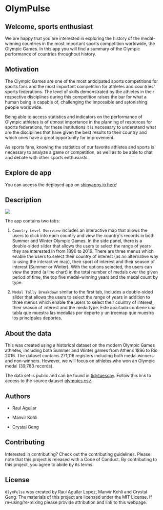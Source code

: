 # OlymPulse

## Welcome, sports enthusiast

We are happy that you are interested in exploring the history of the medal-winning countries in the most important sports competition worldwide, the Olympic Games. In this app you will find a summary of the Olympic performance of countries throughout history.

## Motivation

The Olympic Games are one of the most anticipated sports competitions for sports fans and the most important competition for athletes and countries' sports federations. The level of skills demonstrated by the athletes in their respective disciplines during this competition raises the bar for what a human being is capable of, challenging the impossible and astonishing people worldwide.

Being able to access statistics and indicators on the performance of Olympic athletes is of utmost importance in the planning of resources for sports federations, for these institutions it is necessary to understand what are the disciplines that have given the best results to their country and which ones have a great opportunity for improvement.

As sports fans, knowing the statistics of our favorite athletes and sports is necessary to analyze a game or competition, as well as to be able to chat and debate with other sports enthusiasts.

## Explore de app

You can access the deployed app on [shinyapps.io here](https://raulapps.shinyapps.io/OlymPulse/)!

## Description

![](img/OlymPulse_demo.gif)

The app contains two tabs:

1. `Country Level Overview` includes an interactive map that allows the users to click into each country and view the country's records in both Summer and Winter Olympic Games. In the side panel, there is a double-sided slider that allows the users to select the range of years they are interested in from 1896 to 2016. There are three menus which enable the users to select their country of interest (as an alternative way to using the interactive map), their sport of interest and their season of interest (Summer or Winter). With the options selected, the users can view the trend (a line chart) in the total number of medals over the given period of time, the top five medal-winning years and the medal count by type.

2. `Medal Tally Breakdown` similar to the first tab, includes a double-sided slider that allows the users to select the range of years in addition to three menus which enable the users to select their country of interest, their season of interest and the meda type. Este apartado contiene una tabla que muestra las medallas por deporte y un treemap que muestra los principales deportes.

## About the data

This was created using a historical dataset on the modern Olympic Games athletes, including both Summer and Winter games from Athens 1896 to Rio 2016. The dataset contains 271,116 registers including both medal winners and non-winners. However, we will focus on athletes who won an Olympic medal (39,783 records).

The data set is public and can be found in [tidytuesday](https://github.com/rfordatascience/tidytuesday). Follow this link  to access to the source dataset [olympics.csv](https://raw.githubusercontent.com/rfordatascience/tidytuesday/master/data/2021/2021-07-27/olympics.csv).

## Authors

- Raul Aguilar

- Manvir Kohli

- Crystal Geng

## Contributing

Interested in contributing? Check out the contributing guidelines. Please note that this project is released with a Code of Conduct. By contributing to this project, you agree to abide by its terms.

## License

`OlymPulse` was created by Raul Aguilar Lopez, Manvir Kohli and Crystal Geng. The materials of this project are licensed under the MIT License. If re-using/re-mixing please provide attribution and link to this webpage.
